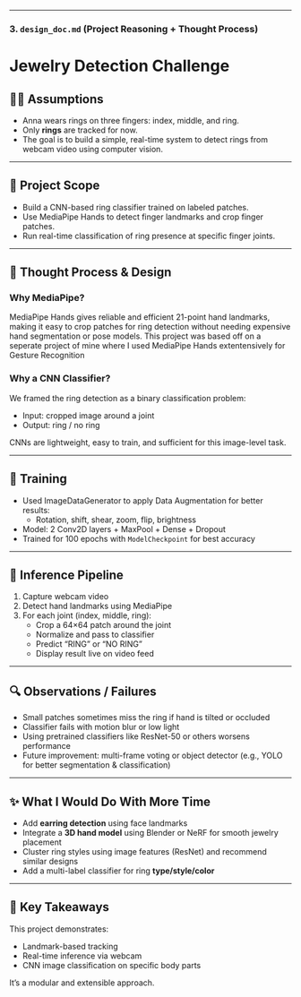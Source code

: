 
---

### 3. **`design_doc.md` (Project Reasoning + Thought Process)**




# Jewelry Detection Challenge

## 👩‍💻 Assumptions

- Anna wears rings on three fingers: index, middle, and ring.
- Only **rings** are tracked for now.
- The goal is to build a simple, real-time system to detect rings from webcam video using computer vision.

---

## 🎯 Project Scope

- Build a CNN-based ring classifier trained on labeled patches.
- Use MediaPipe Hands to detect finger landmarks and crop finger patches.
- Run real-time classification of ring presence at specific finger joints.

---

## 🧠 Thought Process & Design

### Why MediaPipe?
MediaPipe Hands gives reliable and efficient 21-point hand landmarks, making it easy to crop patches for ring detection without needing expensive hand segmentation or pose models.
This project was based off on a seperate project of mine where I used MediaPipe Hands extentensively for Gesture Recognition

### Why a CNN Classifier?
We framed the ring detection as a binary classification problem:
- Input: cropped image around a joint
- Output: ring / no ring

CNNs are lightweight, easy to train, and sufficient for this image-level task.

---

## 🔁 Training

- Used ImageDataGenerator to apply Data Augmentation for better results:
  - Rotation, shift, shear, zoom, flip, brightness
- Model: 2 Conv2D layers + MaxPool + Dense + Dropout
- Trained for 100 epochs with `ModelCheckpoint` for best accuracy

---

## 🎥 Inference Pipeline

1. Capture webcam video
2. Detect hand landmarks using MediaPipe
3. For each joint (index, middle, ring):
   - Crop a 64×64 patch around the joint
   - Normalize and pass to classifier
   - Predict “RING” or “NO RING”
   - Display result live on video feed

---

## 🔍 Observations / Failures

- Small patches sometimes miss the ring if hand is tilted or occluded
- Classifier fails with motion blur or low light
- Using pretrained classifiers like ResNet-50 or others worsens performance
- Future improvement: multi-frame voting or object detector (e.g., YOLO for better segmentation & classification)

---

## ✨ What I Would Do With More Time

- Add **earring detection** using face landmarks
- Integrate a **3D hand model** using Blender or NeRF for smooth jewelry placement
- Cluster ring styles using image features (ResNet) and recommend similar designs
- Add a multi-label classifier for ring **type/style/color**

---

## 📌 Key Takeaways

This project demonstrates:
- Landmark-based tracking
- Real-time inference via webcam
- CNN image classification on specific body parts

It’s a modular and extensible approach.
